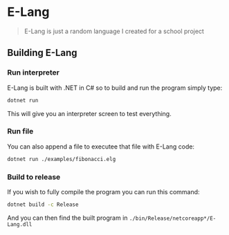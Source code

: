 # E-Lang

> E-Lang is just a random language I created for a school project

## Building E-Lang

### Run interpreter

E-Lang is built with .NET in C# so to build and run the program simply type:

```sh
dotnet run
```

This will give you an interpreter screen to test everything.

### Run file

You can also append a file to executee that file with E-Lang code:

```sh
dotnet run ./examples/fibonacci.elg
```

### Build to release

If you wish to fully compile the program you can run this command:

```sh
dotnet build -c Release
```

And you can then find the built program in `./bin/Release/netcoreapp*/E-Lang.dll`
